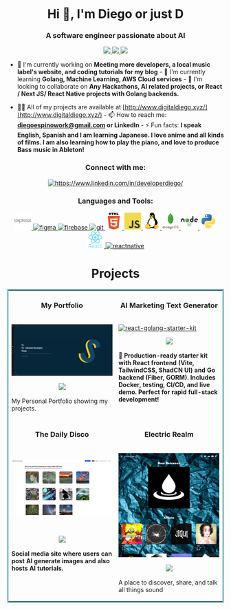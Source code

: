 <!-- img src="" width="100%"> -->
<h1 align="center">Hi 👋, I'm Diego or just D</h1>
<h3 align="center">A software engineer passionate about AI</h3>

<!--
<p align="left"> <img src="https://komarev.com/ghpvc/?username=dailydisco&label=Profile%20views&color=0e75b6&style=flat" alt="dailydisco" /> </p>
-->
<p align="center">
  <a href="https://www.digitaldiego.xyz/" target="_blank">
    <img
      src="https://img.shields.io/badge/website-000000?style=for-the-badge&logo=About.me&logoColor=white"
    />
  </a>
  <a href="https://www.linkedin.com/in/developerdiego/" target="_blank">
    <img
      src="https://img.shields.io/badge/LinkedIn-0077B5?style=for-the-badge&logo=linkedin&logoColor=white"
    />
  </a>
  <!-- 
  <a href="https://twitter.com/digitaIDiego" target="_blank">
    <img src="https://img.shields.io/badge/Twitter-1DA1F2?style=for-the-badge&logo=twitter&logoColor=white"/>
  </a>
  -->
  <a href="https://tinyurl.com/yc2f2d7b" target="_blank">
    <img
      src="https://img.shields.io/badge/RESUME-000000?style=for-the-badge&logo=About.me&logoColor=white"
    />
  </a>
</p>

- 🔭 I'm currently working on **Meeting more developers, a local music label's
website, and coding tutorials for my blog** - 🌱 I'm currently learning
**Golang, Machine Learning, AWS Cloud services** - 👯 I'm looking to collaborate
on **Any Hackathons, AI related projects, or React / Next JS/ React Native
projects with Golang backends.**

<!-- - 🤝 I'm looking for help with **Connecting NEXT Auth with Firebase Adapter** -->

- 👨‍💻 All of my projects are available at
[http://www.digitaldiego.xyz/](http://www.digitaldiego.xyz/) - 📫 How to reach
me: **diegoespinowork@gmail.com or LinkedIn** - ⚡ Fun facts: **I speak English,
Spanish and I am learning Japanese. I love anime and all kinds of films. I am
also learning how to play the piano, and love to produce Bass music in
Ableton!**

<h3 align="center">Connect with me:</h3>
<p align="center">
  <!-- <a href="https://twitter.com/digitaIDiego" target="blank"><img align="center" src="https://raw.githubusercontent.com/rahuldkjain/github-profile-readme-generator/master/src/images/icons/Social/twitter.svg" alt="digitalDiego" height="30" width="40" /></a> -->
  <a
    href="https://linkedin.com/in/https://www.linkedin.com/in/developerdiego/"
    target="blank"
  >
    <img
      align="center"
      src="https://raw.githubusercontent.com/rahuldkjain/github-profile-readme-generator/master/src/images/icons/Social/linked-in-alt.svg"
      alt="https://www.linkedin.com/in/developerdiego/"
      height="30"
      width="40"
    />
  </a>
</p>

<h3 align="center">Languages and Tools:</h3>
<p align="center">
  <a href="https://expressjs.com" target="_blank" rel="noreferrer">
    <img
      src="https://raw.githubusercontent.com/devicons/devicon/master/icons/express/express-original-wordmark.svg"
      alt="express"
      width="40"
      height="40"
    />
  </a>
  <a href="https://www.figma.com/" target="_blank" rel="noreferrer">
    <img
      src="https://www.vectorlogo.zone/logos/figma/figma-icon.svg"
      alt="figma"
      width="40"
      height="40"
    />
  </a>
  <a href="https://firebase.google.com/" target="_blank" rel="noreferrer">
    <img
      src="https://www.vectorlogo.zone/logos/firebase/firebase-icon.svg"
      alt="firebase"
      width="40"
      height="40"
    />
  </a>
  <a href="https://git-scm.com/" target="_blank" rel="noreferrer">
    <img
      src="https://www.vectorlogo.zone/logos/git-scm/git-scm-icon.svg"
      alt="git"
      width="40"
      height="40"
    />
  </a>
  <a href="https://www.w3.org/html/" target="_blank" rel="noreferrer">
    <img
      src="https://raw.githubusercontent.com/devicons/devicon/master/icons/html5/html5-original-wordmark.svg"
      alt="html5"
      width="40"
      height="40"
    />
  </a>
  <a
    href="https://developer.mozilla.org/en-US/docs/Web/JavaScript"
    target="_blank"
    rel="noreferrer"
  >
    <img
      src="https://raw.githubusercontent.com/devicons/devicon/master/icons/javascript/javascript-original.svg"
      alt="javascript"
      width="40"
      height="40"
    />
  </a>
  <a href="https://www.linux.org/" target="_blank" rel="noreferrer">
    <img
      src="https://raw.githubusercontent.com/devicons/devicon/master/icons/linux/linux-original.svg"
      alt="linux"
      width="40"
      height="40"
    />
  </a>
  <a href="https://www.mongodb.com/" target="_blank" rel="noreferrer">
    <img
      src="https://raw.githubusercontent.com/devicons/devicon/master/icons/mongodb/mongodb-original-wordmark.svg"
      alt="mongodb"
      width="40"
      height="40"
    />
  </a>
  <a href="https://nodejs.org" target="_blank" rel="noreferrer">
    <img
      src="https://raw.githubusercontent.com/devicons/devicon/master/icons/nodejs/nodejs-original-wordmark.svg"
      alt="nodejs"
      width="40"
      height="40"
    />
  </a>
  <a href="https://www.python.org" target="_blank" rel="noreferrer">
    <img
      src="https://raw.githubusercontent.com/devicons/devicon/master/icons/python/python-original.svg"
      alt="python"
      width="40"
      height="40"
    />
  </a>
  <a href="https://reactjs.org/" target="_blank" rel="noreferrer">
    <img
      src="https://raw.githubusercontent.com/devicons/devicon/master/icons/react/react-original-wordmark.svg"
      alt="react"
      width="40"
      height="40"
    />
  </a>
  <a href="https://reactnative.dev/" target="_blank" rel="noreferrer">
    <img
      src="https://reactnative.dev/img/header_logo.svg"
      alt="reactnative"
      width="40"
      height="40"
    />
  </a>
</p>

<!-- <p align="center"><img align="center" src="https://github-readme-stats.vercel.app/api/top-langs?username=dailydisco&show_icons=true&locale=en&layout=compact" alt="dailydisco" /></p> -->

<!--
<p align="center">&nbsp;<img align="center" src="https://github-readme-stats.vercel.app/api?username=dailydisco&show_icons=true&locale=en" alt="dailydisco" /></p>
-->

<!-- <p align="center"><img align="center" src="https://github-readme-streak-stats.herokuapp.com/?user=dailydisco&" alt="dailydisco" /></p> -->

<h1 align="center">Projects</h1>

<table bordercolor="#66b2b2">
  <tr>
    <td width="50%" valign="top">
      <h3 align="center">My Portfolio</h3>
      <br />
      <a target="_blank" href="https://www.digitaldiego.xyz">
        <img
          src="images/portfolio.png"
          width="100%"
          alt="Portfolio Home Page"
        />
      </a>
      <br />
      <p align="center">
        <a href="https://github.com/DailyDisco/react-portfolio-website">
          <img
            src="https://img.shields.io/static/v1?label=|&message=REPO&color=23555f&style=plastic&logo=github&logo-color=white"
          />
        </a>
      </p>
      <p>My Personal Portfolio showing my projects.</p>
    </td>
    <td width="50%" valign="top">
      <h3 align="center">AI Marketing Text Generator</h3>
      <br />
      <a target="_blank" href="https://react-golang-starter-kit.vercel.app/">
        <img
          width="100%"
          alt="react-golang-starter-kit"
          src="https://github.com/user-attachments/assets/e239751b-9c68-46aa-b90c-0dbbd90c2d81"
        />
      </a>
      <br />
      <p align="center">
        <a
          href="https://github.com/DailyDisco/react-golang-starter-kit"
          target="_blank"
        >
          <img
            src="https://img.shields.io/static/v1?label=|&message=REPO&color=23555f&style=plastic&logo=github&logo-color=white"
          />
        </a>
      </p>
      <p>
        <strong
          >🚀 Production-ready starter kit with React frontend (Vite,
          TailwindCSS, ShadCN UI) and Go backend (Fiber, GORM). Includes Docker,
          testing, CI/CD, and live demo. Perfect for rapid full-stack
          development!</strong
        >
      </p>
    </td>
  </tr>

  <tr>
    <td width="50%" valign="top">
      <h3 align="center">The Daily Disco</h3>
      <br />
      <p align="center">
        <a target="_blank" href="https://thedailydisco.vercel.app">
          <img
            src="images/socialCover1.jpg"
            width="100%"
            alt="Social Media Homepage"
          />
        </a>
      </p>
      <br />
      <p align="center">
        <a href="https://github.com/DailyDisco/DailyDisco">
          <img
            src="https://img.shields.io/static/v1?label=|&message=REPO&color=23555f&style=plastic&logo=github&logo-color=white"
          />
        </a>
      </p>
      <p>
        <strong
          >Social media site where users can post AI generate images and also
          hosts AI tutorials.</strong
        >
      </p>
    </td>
    <td width="50%" valign="top">
      <h3 align="center">Electric Realm</h3>
      <br />
      <a target="_blank" href="https://electric-realm.vercel.app">
        <img
          src="images/ElectricRealm.png"
          width="100%"
          alt="Electric Realm Music Site"
        />
      </a>
      <br />
      <p align="center">
        <a href="https://github.com/DailyDisco/electric-realm">
          <img
            src="https://img.shields.io/static/v1?label=|&message=REPO&color=23555f&style=plastic&logo=github&logo-color=white"
          />
        </a>
      </p>
      <p>A place to discover, share, and talk all things sound</p>
    </td>
  </tr>
</table>

<!--
<p align="center">
  <a href="https://www.digitaldiego.xyz/" target="_blank">
    <img src="https://img.shields.io/badge/website-000000?style=for-the-badge&logo=About.me&logoColor=white"/>
  </a>
  <a href="https://www.linkedin.com/in/developerdiego/" target="_blank">
    <img src="https://img.shields.io/badge/LinkedIn-0077B5?style=for-the-badge&logo=linkedin&logoColor=white"/>
  </a>
  <a href="https://twitter.com/digitaIDiego" target="_blank">
    <img src="https://img.shields.io/badge/Twitter-1DA1F2?style=for-the-badge&logo=twitter&logoColor=white"/>
  </a>
  <a href="https://tinyurl.com/yc2f2d7b" target="_blank">
    <img src="https://img.shields.io/badge/RESUME-000000?style=for-the-badge&logo=About.me&logoColor=white"/>
  </a>
</p>

<!--
<p align="center">
  <a href="https://www.digitaldiego.xyz/" target="_blank">
    <img src="https://img.shields.io/badge/website-000000?style=for-the-badge&logo=About.me&logoColor=white"/>
  </a>
  <a href="https://www.linkedin.com/in/developerdiego/" target="_blank">
    <img src="https://img.shields.io/badge/LinkedIn-0077B5?style=for-the-badge&logo=linkedin&logoColor=white"/>
  </a>
  <a href="https://twitter.com/digitaIDiego" target="_blank">
    <img src="https://img.shields.io/badge/Twitter-1DA1F2?style=for-the-badge&logo=twitter&logoColor=white"/>
  </a>
  <a href="https://tinyurl.com/yc2f2d7b" target="_blank">
    <img src="https://img.shields.io/badge/RESUME-000000?style=for-the-badge&logo=About.me&logoColor=white"/>
  </a>
</p>
-->
